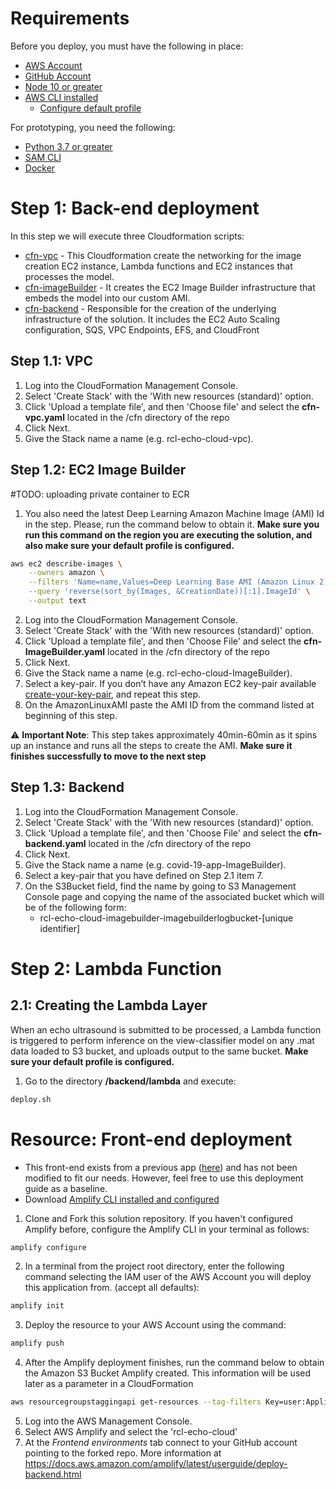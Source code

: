 # Requirements
Before you deploy, you must have the following in place:
*  [AWS Account](https://aws.amazon.com/account/) 
*  [GitHub Account](https://github.com/) 
*  [Node 10 or greater](https://nodejs.org/en/download/) 
*  [AWS CLI installed](https://docs.aws.amazon.com/cli/latest/userguide/getting-started-install.html)
    * [Configure default profile](https://docs.aws.amazon.com/cli/latest/userguide/cli-configure-files.html#cli-configure-files-methods)

For prototyping, you need the following:
*  [Python 3.7 or greater](https://realpython.com/installing-python/) 
*  [SAM CLI](https://docs.aws.amazon.com/serverless-application-model/latest/developerguide/serverless-sam-cli-install.html) 
*  [Docker](https://docs.docker.com/install/) 

# Step 1: Back-end deployment

In this step we will execute three Cloudformation scripts:
* [cfn-vpc](../cfn/cfn-vpc.yaml) - This Cloudformation create the networking for the image creation EC2 instance, Lambda functions and EC2 instances that processes the model.
* [cfn-imageBuilder](../cfn/cfn-imageBuilder.yaml) - It creates the EC2 Image Builder infrastructure that embeds the model into our custom AMI. 
* [cfn-backend](../cfn/cfn-backend.yaml) - Responsible for the creation of the underlying infrastructure of the solution. It includes the EC2 Auto Scaling configuration, SQS, VPC Endpoints, EFS, and CloudFront


## Step 1.1: VPC

1. Log into the CloudFormation Management Console.
2. Select 'Create Stack' with the 'With new resources (standard)' option.
3. Click 'Upload a template file', and then 'Choose file' and select the **cfn-vpc.yaml** located in the /cfn directory of the repo
4. Click Next.
5. Give the Stack name a name (e.g. rcl-echo-cloud-vpc).

## Step 1.2: EC2 Image Builder

#TODO: uploading private container to ECR

1.  You also need the latest Deep Learning Amazon Machine Image (AMI) Id in the step. Please, run the command below to obtain it. **Make sure you run this command on the region you are executing the solution, and also make sure your default profile is configured.**
```bash
aws ec2 describe-images \
    --owners amazon \
    --filters 'Name=name,Values=Deep Learning Base AMI (Amazon Linux 2)*' 'Name=state,Values=available' \
    --query 'reverse(sort_by(Images, &CreationDate))[:1].ImageId' \
    --output text
```

2. Log into the CloudFormation Management Console.
3. Select 'Create Stack' with the 'With new resources (standard)' option.
4. Click 'Upload a template file', and then 'Choose File' and select the **cfn-ImageBuilder.yaml** located in the /cfn directory of the repo
5. Click Next.
6. Give the Stack name a name (e.g. rcl-echo-cloud-ImageBuilder).
7. Select a key-pair. If you don’t have any Amazon EC2 key-pair available [create-your-key-pair](https://docs.aws.amazon.com/AWSEC2/latest/UserGuide/ec2-key-pairs.html#having-ec2-create-your-key-pair), and repeat this step.
8. On the AmazonLinuxAMI paste the AMI ID from the command listed at beginning of this step.

:warning: **Important Note**: This step takes approximately 40min-60min as it spins up an instance and runs all the steps to create the AMI. **Make sure it finishes successfully to move to the next step**

## Step 1.3: Backend

1. Log into the CloudFormation Management Console.
2. Select 'Create Stack' with the 'With new resources (standard)' option.
3. Click 'Upload a template file', and then 'Choose File' and select the **cfn-backend.yaml** located in the /cfn directory of the repo
4. Click Next.
5. Give the Stack name a name (e.g. covid-19-app-ImageBuilder).
6. Select a key-pair that you have defined on Step 2.1 item 7.
7. On the S3Bucket field, find the name by going to S3 Management Console page and copying the name of the associated bucket which will be of the following form:
   * rcl-echo-cloud-imagebuilder-imagebuilderlogbucket-[unique identifier]


# Step 2: Lambda Function

## 2.1: Creating the Lambda Layer
When an echo ultrasound is submitted to be processed, a Lambda function is triggered to perform inference on the view-classifier model on any .mat data loaded to S3 bucket, and uploads output to the same bucket. **Make sure your default profile is configured.**

1. Go to the directory <strong>/backend/lambda</strong> and execute:
```bash
deploy.sh 
```

# Resource: Front-end deployment

* This front-end exists from a previous app ([here](https://github.com/UBC-CIC/COVID19-L3-Net-APP)) and has not been modified to fit our needs. However, feel free to use this deployment guide as a baseline.
* Download [Amplify CLI installed and configured](https://aws-amplify.github.io/docs/cli-toolchain/quickstart#quickstart)

1.  Clone and Fork this solution repository.
    If you haven't configured Amplify before, configure the Amplify CLI in your terminal as follows:
```bash
amplify configure
```

2.  In a terminal from the project root directory, enter the following command selecting the IAM user of the AWS Account you will deploy this application from. (accept all defaults):

```bash
amplify init
```

3.  Deploy the resource to your AWS Account using the command:
```bash
amplify push
```

4.  After the Amplify deployment finishes, run the command below to obtain the Amazon S3 Bucket Amplify created. This information will be used later as a parameter in a CloudFormation
```bash
aws resourcegroupstaggingapi get-resources --tag-filters Key=user:Application,Values="rcl-echo-cloud" Key=user:Stack,Values="dev" --resource-type-filters s3 --query 'ResourceTagMappingList[*].[ResourceARN]' --output text | grep -v deployment | awk -F':::' '{print $2}'
```

5. Log into the AWS Management Console.
6. Select AWS Amplify and select the 'rcl-echo-cloud'
7. At the *Frontend environments* tab connect to your GitHub account pointing to the forked repo. More information at https://docs.aws.amazon.com/amplify/latest/userguide/deploy-backend.html
